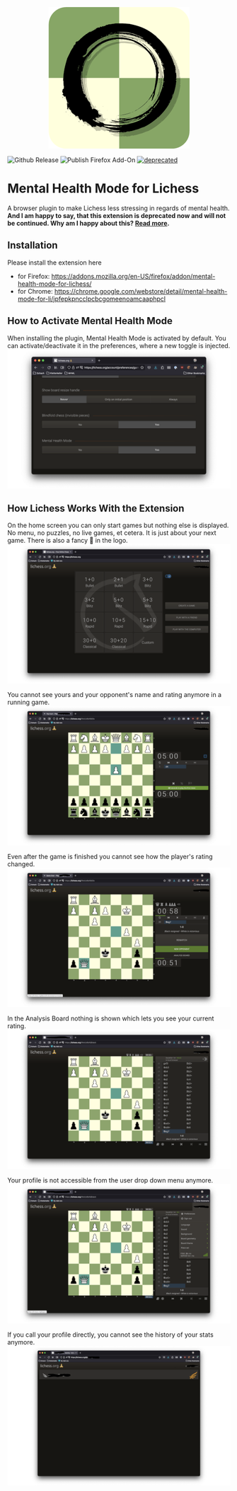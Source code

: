 <p align="center">
  <img src="docs/logo/logo-320x320.png" alt="Logo"/>
</p>

![Github Release](https://github.com/mymindwentblvnk/mental-health-mode-for-lichess/actions/workflows/release-to-github.yml/badge.svg)
![Publish Firefox Add-On](https://github.com/mymindwentblvnk/mental-health-mode-for-lichess/actions/workflows/publish-firefox-addon.yml/badge.svg)
[![deprecated](http://badges.github.io/stability-badges/dist/deprecated.svg)](http://github.com/badges/stability-badges)

#  Mental Health Mode for Lichess
A browser plugin to make Lichess less stressing in regards of mental health. **And I am happy to say, that this extension is deprecated now and will not be continued. Why am I happy about this? [Read more](docs/deprecation/DEPRECATION.md).**

## Installation
Please install the extension here 
* for Firefox: https://addons.mozilla.org/en-US/firefox/addon/mental-health-mode-for-lichess/
* for Chrome: https://chrome.google.com/webstore/detail/mental-health-mode-for-li/jpfepkpncclpcbcgomeenoamcaaphpcl

## How to Activate Mental Health Mode
When installing the plugin, Mental Health Mode is activated by default. You can activate/deactivate it in the preferences, where a new toggle is injected.
![Mental Health Mode toggle](docs/screenshots/screenshot-08.png "Mental Health Mode toggle")

## How Lichess Works With the Extension
On the home screen you can only start games but nothing else is displayed. No menu, no puzzles, no live games, et cetera. It is just about your next game. There is also a fancy 🧘 in the logo.
![Lichess home page with applied Mental Health Mode](docs/screenshots/screenshot-01.png "Lichess home page with applied Mental Health Mode")

You cannot see yours and your opponent's name and rating anymore in a running game.
![Lichess game screen with applied Mental Health Mode](docs/screenshots/screenshot-02.png "Lichess game screen with applied Mental Health Mode")

Even after the game is finished you cannot see how the player's rating changed.
![Lichess game screen with applied Mental Health Mode](docs/screenshots/screenshot-03.png "Lichess game screen with applied Mental Health Mode")

In the Analysis Board nothing is shown which lets you see your current rating.
![Lichess analysis board with applied Mental Health Mode](docs/screenshots/screenshot-04.png "Lichess analysis board with applied Mental Health Mode")


Your profile is not accessible from the user drop down menu anymore.
![Lichess user dropdown menu with applied Mental Health Mode](docs/screenshots/screenshot-05.png "Lichess user dropdown menu with applied Mental Health Mode")

If you call your profile directly, you cannot see the history of your stats anymore. 
![Lichess profile with applied Mental Health Mode](docs/screenshots/screenshot-07.png "Lichess profile with applied Mental Health Mode")

